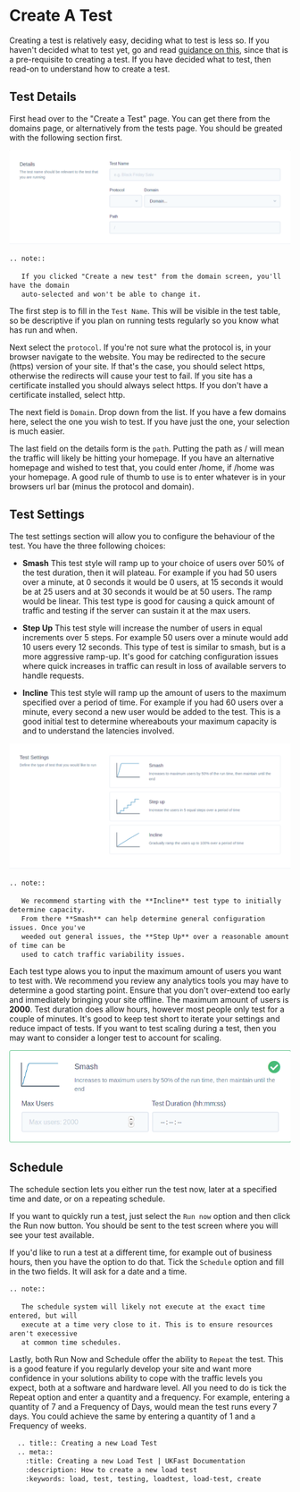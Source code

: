 # Create A Test

Creating a test is relatively easy, deciding what to test is less so.
If you haven't decided what to test yet, go and read [guidance on this](guidance/what.html),
since that is a pre-requisite to creating a test.
If you have decided what to test, then read-on to understand how
to create a test.

## Test Details

First head over to the "Create a Test" page. You can get there from the domains page,
or alternatively from the tests page. You should be greated with the following section
first.

![Create test details section](files/create-details.png)

```eval_rst
.. note::

   If you clicked "Create a new test" from the domain screen, you'll have the domain
   auto-selected and won't be able to change it.

```

The first step is to fill in the `Test Name`. This will be visible in the test table,
so be descriptive if you plan on running tests regularly so you know what has run
and when.

Next select the `protocol`. If you're not sure what the protocol is, in your browser
navigate to the website. You may be redirected to the secure (https) version of your
site. If that's the case, you should select https, otherwise the redirects will
cause your test to fail. If you site has a certificate installed you should always
select https. If you don't have a certificate installed, select http.

The next field is `Domain`. Drop down from the list. If you have a few domains here,
select the one you wish to test. If you have just the one, your selection is much
easier.

The last field on the details form is the `path`. Putting the path as / will mean
the traffic will likely be hitting your homepage. If you have an alternative homepage
and wished to test that, you could enter /home, if /home was your homepage. A good
rule of thumb to use is to enter whatever is in your browsers url bar (minus the
protocol and domain).  

## Test Settings

The test settings section will allow you to configure the behaviour of the test.
You have the three following choices:

- **Smash**
  This test style will ramp up to your choice of users over 50% of the test duration,
  then it will plateau. For example if you had 50 users over a minute, at 0 seconds
  it would be 0 users, at 15 seconds it would be at 25 users and at 30 seconds it would
  be at 50 users. The ramp would be linear. This test type is good for causing a quick
  amount of traffic and testing if the server can sustain it at the max users.

- **Step Up**
  This test style will increase the number of users in equal increments over 5 steps.
  For example 50 users over a minute would add 10 users every 12 seconds. This type
  of test is similar to smash, but is a more aggressive ramp-up. It's good for catching
  configuration issues where quick increases in traffic can result in loss of available
  servers to handle requests.

- **Incline**
  This test style will ramp up the amount of users to the maximum specified over a period
  of time. For example if you had 60 users over a minute, every second a new user would
  be added to the test. This is a good initial test to determine whereabouts your maximum
  capacity is and to understand the latencies involved.

![Test Settings Full Overview](files/test-settings-full.png)

```eval_rst
.. note::

   We recommend starting with the **Incline** test type to initially determine capacity.
   From there **Smash** can help determine general configuration issues. Once you've
   weeded out general issues, the **Step Up** over a reasonable amount of time can be
   used to catch traffic variability issues.

```

Each test type alows you to input the maximum amount of users you want to test with.
We recommend you review any analytics tools you may have to determine a good starting point.
Ensure that you don't over-extend too early and immediately bringing your site offline.
The maximum amount of users is **2000**. Test duration does allow hours, however most people
only test for a couple of minutes. It's good to keep test short to iterate your settings
and reduce impact of tests. If you want to test scaling during a test, then you may want
to consider a longer test to account for scaling.

![Test Settings Users & Duration](files/test-settings-internal.png)

## Schedule

The schedule section lets you either run the test now, later at a specified time and
date, or on a repeating schedule.

If you want to quickly run a test, just select the `Run now` option and then click
the Run now button. You should be sent to the test screen where you will see your
test available.

If you'd like to run a test at a different time, for example out of business hours,
then you have the option to do that. Tick the `Schedule` option and fill in the two
fields. It will ask for a date and a time.

```eval_rst
.. note::

   The schedule system will likely not execute at the exact time entered, but will
   execute at a time very close to it. This is to ensure resources aren't execessive
   at common time schedules.

```

Lastly, both Run Now and Schedule offer the ability to `Repeat` the test. This is a
good feature if you regularly develop your site and want more confidence in your
solutions ability to cope with the traffic levels you expect, both at a software
and hardware level. All you need to do is tick the Repeat option and enter a
quantity and a frequency. For example, entering a quantity of 7 and a Frequency of
Days, would mean the test runs every 7 days. You could achieve the same by entering
a quantity of 1 and a Frequency of weeks.


```eval_rst
  .. title:: Creating a new Load Test
  .. meta::
    :title: Creating a new Load Test | UKFast Documentation
    :description: How to create a new load test
    :keywords: load, test, testing, loadtest, load-test, create
```

